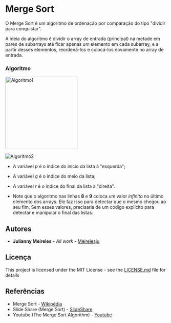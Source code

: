 # Merge Sort


O Merge Sort é um algoritmo de ordenação por comparação do tipo "dividir para conquistar".

A ideia do algoritmo é dividir o array de entrada (principal) na metade em pares de subarrays até ficar apenas um elemento em cada subarray,
e a partir desses elementos, reordená-los e colocá-los novamente no array de entrada.


### Algoritmo


<img width="225" alt="Algoritmo1" src="https://user-images.githubusercontent.com/32073212/65055474-a1adbf00-d945-11e9-8fd1-824d2fd538e4.png">


![Algoritmo2](https://user-images.githubusercontent.com/32073212/65055562-c99d2280-d945-11e9-869f-e6866240721c.png)



* A variável *p* é o índice do início da lista à "esquerda";
* A variável *q* é o índice do meio da lista;
* A variável *r* é o índice do final da lista à "direita".


* Note que o algoritmo nas linhas **8** e **9** coloca um valor *infinito* no último elemento dos arrays. Ele faz isso para detectar que o mesmo chegou ao seu fim; 
Sem esses valores, precisaria de um código explícito para detectar e manipular o final das listas.


## Autores

* **Julianny Meireles** - *All work* - [Meirelesju](https://github.com/meirelesju)


## Licença

This project is licensed under the MIT License - see the [LICENSE.md](LICENSE.md) file for details

## Referências

* Merge Sort - [Wikipédia](https://pt.wikipedia.org/wiki/Merge_sort)
* Slide Share (Merge Sort) - [SlideShare](https://pt.slideshare.net/AbbasAli24/merge-sort-29574337)
* Youtube (The Merge Sort Algorithm) - [Youtube](https://www.youtube.com/watch?v=zkdwpdHLuII)
